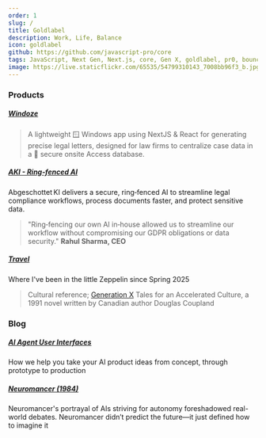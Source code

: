 ```yaml
---
order: 1
slug: /
title: Goldlabel
description: Work, Life, Balance
icon: goldlabel
github: https://github.com/javascript-pro/core
tags: JavaScript, Next Gen, Next.js, core, Gen X, goldlabel, pr0, bouncer, AI Prompt Engineering, ChatGPT, OpenAI, Singularity, Frontend, Vanilla JS, TypeScript, React, Angular, Vue, Material UI, MUI, Flash, Server Side JavaScript, Node, Gatsby, NextJS, Headless CMS, secure
image: https://live.staticflickr.com/65535/54799310143_7008bb96f3_b.jpg
---
```


### Products

##### [Windoze](/work/expertise/windoze)

> A lightweight 🪟 Windows app using NextJS & React for generating precise legal letters, designed for law firms to centralize case data in a 🔑 secure onsite Access database.

##### [AKI - Ring‑fenced AI](/work/expertise/ai/abgeschottet-ki)

Abgeschottet KI delivers a secure, ring‑fenced AI to streamline legal compliance workflows, process documents faster, and protect sensitive data.

> "Ring‑fencing our own AI in‑house allowed us to streamline our workflow without compromising our GDPR obligations or data security." **Rahul Sharma, CEO**

##### [Travel](/life/travel)

Where I've been in the little Zeppelin since Spring 2025

> Cultural reference; [Generation X](/balance/writers/generation-x) Tales for an Accelerated Culture, a 1991 novel written by Canadian author Douglas Coupland

### Blog

##### [AI Agent User Interfaces](/work/expertise/ai/agents)

How we help you take your AI product ideas from concept, through prototype to production

##### [Neuromancer (1984)](/balance/writers/william-gibson)

Neuromancer's portrayal of AIs striving for autonomy foreshadowed real-world debates. Neuromancer didn’t predict the future—it just defined how to imagine it
